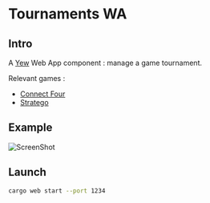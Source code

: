 # Tournaments WA

## Intro

A [Yew](https://github.com/DenisKolodin/yew) Web App component : manage a game tournament.


Relevant games :

- [Connect Four](https://github.com/mothsART/connect_four)
- [Stratego](https://github.com/mothsART/stratego)

## Example

![ScreenShot](https://raw.github.com/mothsart/tournaments_wa/master/example.png)

## Launch

``` sh
cargo web start --port 1234
```
